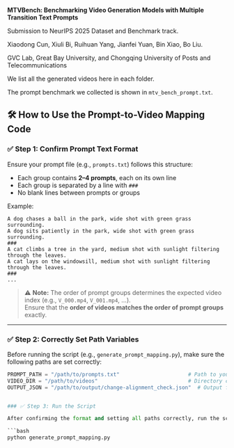 **MTVBench: Benchmarking Video Generation Models with Multiple Transition Text Prompts**

Submission to NeurIPS 2025 Dataset and Benchmark track.

Xiaodong Cun, Xiuli Bi, Ruihuan Yang, Jianfei Yuan, Bin Xiao, Bo Liu.

GVC Lab, Great Bay University, and Chongqing University of Posts and Telecommunications

We list all the generated videos here in each folder.

The prompt benchmark we collected is shown in `mtv_bench_prompt.txt`.


## 🛠 How to Use the Prompt-to-Video Mapping Code

### ✅ Step 1: Confirm Prompt Text Format

Ensure your prompt file (e.g., `prompts.txt`) follows this structure:

- Each group contains **2–4 prompts**, each on its own line  
- Each group is separated by a line with `###`  
- No blank lines between prompts or groups

Example:

    A dog chases a ball in the park, wide shot with green grass surrounding.
    A dog sits patiently in the park, wide shot with green grass surrounding.
    ###
    A cat climbs a tree in the yard, medium shot with sunlight filtering through the leaves.
    A cat lays on the windowsill, medium shot with sunlight filtering through the leaves.
    ###
    ...

> ⚠️ **Note:** The order of prompt groups determines the expected video index (e.g., `V_000.mp4`, `V_001.mp4`, ...).  
> Ensure that the **order of videos matches the order of prompt groups** exactly.

---

### ✅ Step 2: Correctly Set Path Variables

Before running the script (e.g., `generate_prompt_mapping.py`), make sure the following paths are set correctly:

```python
PROMPT_PATH = "/path/to/prompts.txt"                      # Path to your prompt text file
VIDEO_DIR = "/path/to/videos"                             # Directory containing the generated videos
OUTPUT_JSON = "/path/to/output/change-alignment_check.json"  # Output file for saving the mapping or score


### ✅ Step 3: Run the Script

After confirming the format and setting all paths correctly, run the script to generate the mapping file:

```bash
python generate_prompt_mapping.py


